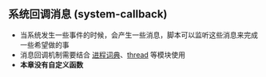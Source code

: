 ## 系统回调消息 (system-callback)


- 当系统发生一些事件的时候，会产生一些消息，脚本可以监听这些消息来完成一些希望做的事
- 消息回调机制需要结合 [进程词典](/Handbook/proc/README.md)、[thread](/Handbook/thread/README.md) 等模块使用
- **本章没有自定义函数**

